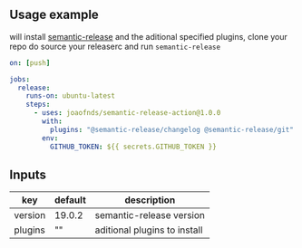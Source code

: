 ## Usage example

will install [semantic-release](https://github.com/semantic-release/semantic-release) and
the aditional specified plugins, clone your repo do source your releaserc and run `semantic-release`

```yaml
on: [push]

jobs:
  release:
    runs-on: ubuntu-latest
    steps:
      - uses: joaofnds/semantic-release-action@1.0.0
        with:
          plugins: "@semantic-release/changelog @semantic-release/git"
        env:
          GITHUB_TOKEN: ${{ secrets.GITHUB_TOKEN }}
```

## Inputs

| key     | default | description                  |
| ------- | ------- | ---------------------------- |
| version | 19.0.2  | semantic-release version     |
| plugins | ""      | aditional plugins to install |
